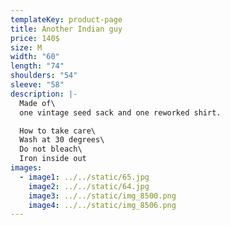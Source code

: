 ```yaml
---
templateKey: product-page
title: Another Indian guy
price: 140$
size: M
width: "60"
length: "74"
shoulders: "54"
sleeve: "58"
description: |-
  Made of\
  one vintage seed sack and one reworked shirt. 

  How to take care\
  Wash at 30 degrees\
  Do not bleach\
  Iron inside out
images:
  - image1: ../../static/65.jpg
    image2: ../../static/64.jpg
    image3: ../../static/img_8500.png
    image4: ../../static/img_8506.png
---
```


